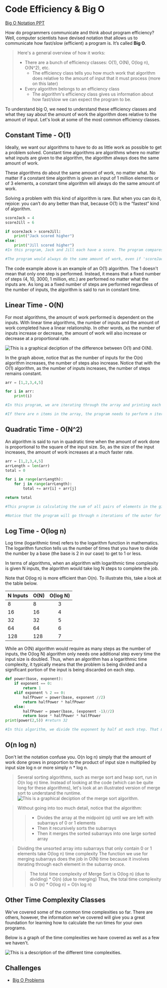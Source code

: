 # Code Efficiency & Big O

[Big O Notation PPT](https://docs.google.com/presentation/d/1RNYAhAkNF3-UR9rzlBOaWJ0fyYundS0TAGXEYRv-Ybo/edit#slide=id.g22ef87eb09_0_23)

How do programmers communicate and think about program efficiency? Well, computer scientists have devised notation that allows us to communicate how fast/slow (efficient) a program is. It’s called **Big O**. 

>Here's a general overview of how it works:
> * There are a bunch of efficiency classes: O(1), O(N), O(log n), O(N^2), etc. 
>   * The efficiency class tells you how much work that algorithm does relative to the amount of input that it must process (more on this later)
> * Every algorithm belongs to an efficiency class
>   * The algorithm's efficiency class gives us information about how fast/slow we can expect the program to be.

To understand big O, we need to understand these efficiency classes and what they say about the amount of work the algorithm does relative to the amount of input. Let's look at some of the most common efficiency classes. 

## Constant Time - O(1)
Ideally, we want our algorithms to have to do as little work as possible to get a problem solved. Constant time algorithms are algorithms where no matter what inputs are given to the algorithm, the algorithm always does the same amount of work. 

These algorithms do about the same amount of work, no matter what. No matter if a constant time algorithm is given an input of 1 million elements or of 3 elements, a constant time algorithm will always do the same amount of work. 

Solving a problem with this kind of algorithm is rare. But when you can do it, rejoice: you can’t do any better than that, because O(1) is the “fastest” kind of algorithm. 

```python
scoreJack = 4
scoreJill = 6

if scoreJack > scoreJill:
    print("Jack scored higher")
else:
    print("Jill scored higher")
#In this program, Jack and Jill each have a score. The program compares their scores and returns a message with the higher score holder. No matter what their scores are (the inputs), the program always does the same amount of work. 

#The program would always do the same amount of work, even if 'scoreJack = 170000' and 'scoreJill = 4204200'. 
```
The code example above is an example of an O(1) algorithm. The 1 doesn't mean that only one step is performed. Instead, it means that a fixed number of steps (4, 10, 3000, 1 million, etc.) are performed no matter what the inputs are. As long as a fixed number of steps are performed regardless of the number of inputs, the algorithm is said to run in constant time.

## Linear Time - O(N)
For most algorithms, the amount of work performed is dependent on the inputs. With linear time algorithms, the number of inputs and the amount of work completed have a linear relationship. In other words, as the number of inputs increase or decrease, the amount of work will also increase or decrease at a proportional rate.

![This is a graphical deciption of the difference between O(1) and O(N).](./o(1)o(n).png "Difference between O(1) and O(N)")

In the graph above, notice that as the number of inputs for the O(n) algorithm increases, the number of steps also increase. Notice that with the O(1) algorithm, as the number of inputs increases, the number of steps remains constant. 

```python
arr = [1,2,3,4,5]

for i in arr:
    print(i)

#In this program, we are iterating through the array and printing each item. The number of times we print depends on the length of the array.

#If there are n items in the array, the program needs to perform n iterations. Thus, this algorithm is O(n).
```
## Quadratic Time - O(N^2)
An algorithm is said to run in quadratic time when the amount of work done is proportional to the square of the input size. So, as the size of the input increases, the amount of work increases at a much faster rate.

```python
arr = [1,2,3,4,5]
arrLength = len(arr)
total = 0

for i in range(arrLength):
    for j in range(arrLength):
        total += arr[i] + arr[j]

return total

#This program is calculating the sum of all pairs of elements in the given array.

#Notice that the program will go through n iterations of the outer for loop. However, for each iteration of the outer loop, n iterations are completed in the inner loop. So, as the outer for loop iterates n times, the total number of steps done is n*n or n^2. Thus, this algorithm is O(n^2).

```

## Log Time - O(log n)
Log time (logarithmic time) refers to the logarithm function in mathematics. The logarithm function tells us the number of times that you have to divide the number by a base (the base is 2 in our case) to get to 1 or less. 

In terms of algorithms, when an algorithm with logarithmic time complexity is given N inputs, the algorithm would take log N steps to complete the job. 

Note that O(log n) is more efficient than O(n). To illustrate this, take a look at the table below.

| N Inputs | O(N)  | O(log N) |
| ------------- | ------------- |:-------------:|
| 8| 8      | 3    |
| 16 | 16     | 4     |
| 32 | 32      | 5    |
| 64 | 64      | 6    |
| 128 | 128      | 7    |

While an O(N) algorithm would require as many steps as the number of inputs, the O(log N) algorithm only needs one additional step every time the input size is doubled. Thus, when an algorithm has a logarithmic time complexity, it typically means that the problem is being divided and a significant portion of the input is being discarded on each step.

```python
def power(base, exponent):
    if exponent == 0:
        return 1
    elif exponent % 2 == 0:
        halfPower = power(base, exponent //2)
        return halfPower * halfPower
    else:
        halfPower = power(base, (exponent -1)//2)
        return base * halfPower * halfPower
print(power(2,5)) #return 32 

#In this algorithm, we divide the exponent by half at each step. That means that for an exponent of n, it takes log n recursive steps to reduce it to 0. Thus, the time complexity of the algorithm is O(log n)
```

## O(n log n)
Don't let the notation confuse you. O(n log n) simply that the amount of work done grows in proportion to the product of input size n multiplied by input size log n or more simply n * log n. 

> Several sorting algorithms, such as merge sort and heap sort, run in O(n log n) time. Instead of looking at the code (which can be quite long for these algorithms), let's look at an illustrated version of merge sort to understand the runtime. 
> ![This is a graphical deciption of the merge sort algorithm.](./mergesort.png "Merge Sort Algorithm Illustrated")

> Without going into too much detail, notice that the algorithm:
>> - Divides the array at the midpoint (q) until we are left with subarrays of 0 or 1 elements
>> - Then it recursively sorts the subarrays
>> - Then it merges the sorted subarrays into one large sorted array

> Dividing the unsorted array into subarrays that only contain 0 or 1 elements take O(log n) time complexity 
> The function we use for merging subarrays does the job in O(N) time because it involves iterating through each element in the subarray once. 
>> The total time complexity of Merge Sort is O(log n) (due to dividing) * O(n) (due to merging) 
>> Thus, the total time complexity is O (n) * O(log n) = O(n log n)

## Other Time Complexity Classes
We've covered some of the common time complexities so far. There are others, however, the information we've covered will give you a great foundation for learning how to calculate the run times for your own programs.

Below is a graph of the time complexities we have covered as well as a few we haven't.

![This is a description of the different time complexities.](./complexities.png "Time Complexities Illustrated")

## Challenges
* [Big O Problems](https://github.com/echoplatoonew/big-o)
